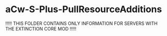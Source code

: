 # aCw-S-Plus-PullResourceAdditions
!!!!! THIS FOLDER CONTAINS ONLY INFORMATION FOR SERVERS WITH THE EXTINCTION CORE MOD !!!!!
